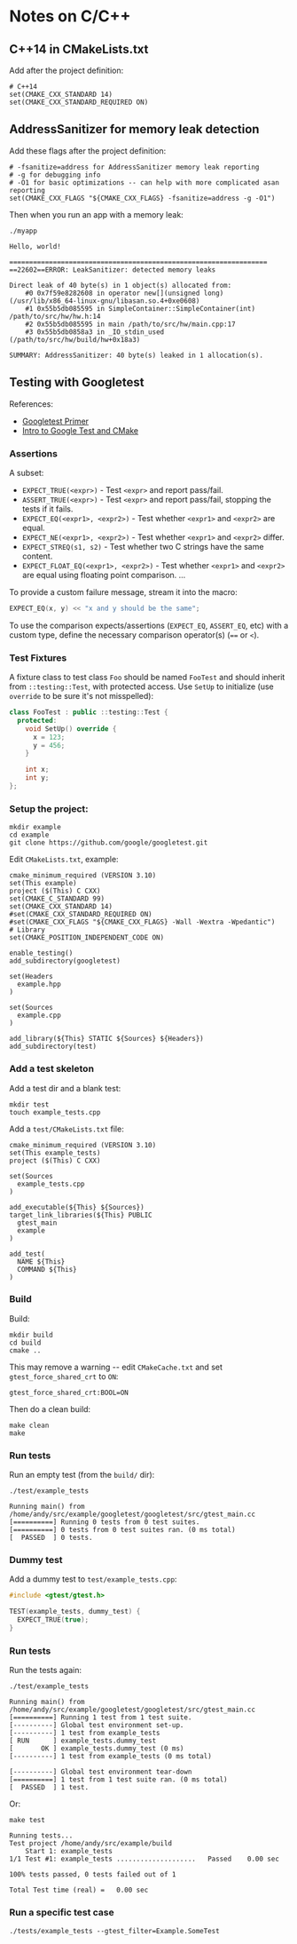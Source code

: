 # Notes on C/C++

## C++14 in CMakeLists.txt

Add after the project definition:
```
# C++14
set(CMAKE_CXX_STANDARD 14)
set(CMAKE_CXX_STANDARD_REQUIRED ON)
```


## AddressSanitizer for memory leak detection

Add these flags after the project definition:
```
# -fsanitize=address for AddressSanitizer memory leak reporting
# -g for debugging info
# -O1 for basic optimizations -- can help with more complicated asan reporting
set(CMAKE_CXX_FLAGS "${CMAKE_CXX_FLAGS} -fsanitize=address -g -O1")
```

Then when you run an app with a memory leak:

```shell
./myapp

Hello, world!

=================================================================
==22602==ERROR: LeakSanitizer: detected memory leaks

Direct leak of 40 byte(s) in 1 object(s) allocated from:
    #0 0x7f59e8282608 in operator new[](unsigned long) (/usr/lib/x86_64-linux-gnu/libasan.so.4+0xe0608)
    #1 0x55b5db085595 in SimpleContainer::SimpleContainer(int) /path/to/src/hw/hw.h:14
    #2 0x55b5db085595 in main /path/to/src/hw/main.cpp:17
    #3 0x55b5db0858a3 in _IO_stdin_used (/path/to/src/hw/build/hw+0x18a3)

SUMMARY: AddressSanitizer: 40 byte(s) leaked in 1 allocation(s).
```


## Testing with Googletest

References:
- [Googletest Primer](https://github.com/google/googletest/blob/master/googletest/docs/primer.md)
- [Intro to Google Test and CMake](https://www.youtube.com/watch?v=Lp1ifh9TuFI)


### Assertions

A subset:
- `EXPECT_TRUE(<expr>)` - Test `<expr>` and report pass/fail.
- `ASSERT_TRUE(<expr>)` - Test `<expr>` and report pass/fail, stopping the tests if it fails.
- `EXPECT_EQ(<expr1>, <expr2>)` - Test whether `<expr1>` and `<expr2>` are equal.
- `EXPECT_NE(<expr1>, <expr2>)` - Test whether `<expr1>` and `<expr2>` differ.
- `EXPECT_STREQ(s1, s2)` - Test whether two C strings have the same content.
- `EXPECT_FLOAT_EQ(<expr1>, <expr2>)` - Test whether `<expr1>` and `<expr2>` are equal using floating point comparison.
...

To provide a custom failure message, stream it into the macro:
```cpp
EXPECT_EQ(x, y) << "x and y should be the same";
```

To use the comparison expects/assertions (`EXPECT_EQ`, `ASSERT_EQ`, etc) with a custom type, define the necessary comparison operator(s) (`==` or `<`).


### Test Fixtures

A fixture class to test class `Foo` should be named `FooTest` and should inherit
from `::testing::Test`, with protected access. Use `SetUp` to initialize (use
`override` to be sure it's not misspelled):
```cpp
class FooTest : public ::testing::Test {
  protected:
    void SetUp() override {
      x = 123;
      y = 456;
    }

    int x;
    int y;
};
```


### Setup the project:

```shell
mkdir example
cd example
git clone https://github.com/google/googletest.git
```

Edit `CMakeLists.txt`, example:
```
cmake_minimum_required (VERSION 3.10)
set(This example)
project ($(This) C CXX)
set(CMAKE_C_STANDARD 99)
set(CMAKE_CXX_STANDARD 14)
#set(CMAKE_CXX_STANDARD_REQUIRED ON)
#set(CMAKE_CXX_FLAGS "${CMAKE_CXX_FLAGS} -Wall -Wextra -Wpedantic")
# Library
set(CMAKE_POSITION_INDEPENDENT_CODE ON)

enable_testing()
add_subdirectory(googletest)

set(Headers
  example.hpp
)

set(Sources
  example.cpp
)

add_library(${This} STATIC ${Sources} ${Headers})
add_subdirectory(test)
```


### Add a test skeleton

Add a test dir and a blank test:
```shell
mkdir test
touch example_tests.cpp
```

Add a `test/CMakeLists.txt` file:
```
cmake_minimum_required (VERSION 3.10)
set(This example_tests)
project ($(This) C CXX)

set(Sources
  example_tests.cpp
)

add_executable(${This} ${Sources})
target_link_libraries(${This} PUBLIC
  gtest_main
  example
)

add_test(
  NAME ${This}
  COMMAND ${This}
)
```


### Build

Build:
```shell
mkdir build
cd build
cmake ..
```

This may remove a warning -- edit `CMakeCache.txt` and set `gtest_force_shared_crt` to `ON`:
```
gtest_force_shared_crt:BOOL=ON
```

Then do a clean build:
```shell
make clean
make
```


### Run tests

Run an empty test (from the `build/` dir):
```shell
./test/example_tests

Running main() from /home/andy/src/example/googletest/googletest/src/gtest_main.cc
[==========] Running 0 tests from 0 test suites.
[==========] 0 tests from 0 test suites ran. (0 ms total)
[  PASSED  ] 0 tests.
```


### Dummy test

Add a dummy test to `test/example_tests.cpp`:
```cpp
#include <gtest/gtest.h>

TEST(example_tests, dummy_test) {
  EXPECT_TRUE(true);
}
```


### Run tests

Run the tests again:
```shell
./test/example_tests

Running main() from /home/andy/src/example/googletest/googletest/src/gtest_main.cc
[==========] Running 1 test from 1 test suite.
[----------] Global test environment set-up.
[----------] 1 test from example_tests
[ RUN      ] example_tests.dummy_test
[       OK ] example_tests.dummy_test (0 ms)
[----------] 1 test from example_tests (0 ms total)

[----------] Global test environment tear-down
[==========] 1 test from 1 test suite ran. (0 ms total)
[  PASSED  ] 1 test.
```

Or:
```shell
make test

Running tests...
Test project /home/andy/src/example/build
    Start 1: example_tests
1/1 Test #1: example_tests ....................   Passed    0.00 sec

100% tests passed, 0 tests failed out of 1

Total Test time (real) =   0.00 sec
```


### Run a specific test case

```shell
./tests/example_tests --gtest_filter=Example.SomeTest
```

